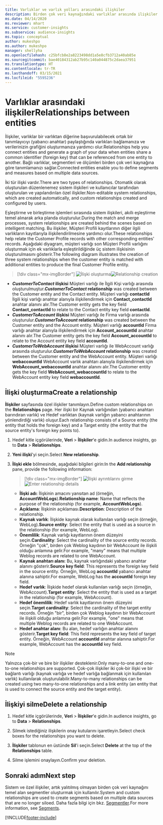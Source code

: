```yaml
---
title: Varlıklar ve varlık yolları arasındaki ilişkiler
description: Birden çok veri kaynağındaki varlıklar arasında ilişkiler oluşturun ve bunları yönetin.
ms.date: 04/14/2020
ms.reviewer: mhart
ms.service: customer-insights
ms.subservice: audience-insights
ms.topic: conceptual
author: mukeshpo
ms.author: mukeshpo
manager: shellyha
ms.openlocfilehash: c25bfcb8e2a8223498dd1a5e8cfb3712a40ab85e
ms.sourcegitcommit: bae40184312ab27b95c140a044875c2daea37951
ms.translationtype: HT
ms.contentlocale: tr-TR
ms.lasthandoff: 03/15/2021
ms.locfileid: "5595236"
---
```

# <a name="relationships-between-entities"></a><span data-ttu-id="59d91-103">Varlıklar arasındaki ilişkiler</span><span class="sxs-lookup"><span data-stu-id="59d91-103">Relationships between entities</span></span>

<span data-ttu-id="59d91-104">İlişkiler, varlıklar bir varlıktan diğerine başvurulabilecek ortak bir tanımlayıcıyı (yabancı anahtar) paylaştığında varlıkları bağlamanıza ve verilerinizin grafiğini oluşturmanıza yardımcı olur.</span><span class="sxs-lookup"><span data-stu-id="59d91-104">Relationships help you connect entities and generate a graph of your data when entities share a common identifier (foreign key) that can be referenced from one entity to another.</span></span> <span data-ttu-id="59d91-105">Bağlı varlıklar, segmentleri ve ölçümleri birden çok veri kaynağına göre tanımlamanızı sağlar.</span><span class="sxs-lookup"><span data-stu-id="59d91-105">Connected entities enable you to define segments and measures based on multiple data sources.</span></span>

<span data-ttu-id="59d91-106">İki tür ilişki vardır.</span><span class="sxs-lookup"><span data-stu-id="59d91-106">There are two types of relationships.</span></span> <span data-ttu-id="59d91-107">Otomatik olarak oluşturulan düzenlenemez sistem ilişkileri ve kullanıcılar tarafından oluşturulan ve yapılandırılan özel ilişkiler.</span><span class="sxs-lookup"><span data-stu-id="59d91-107">Non-editable system relationships, which are created automatically, and custom relationships created and configured by users.</span></span>

<span data-ttu-id="59d91-108">Eşleştirme ve birleştirme işlemleri sırasında sistem ilişkileri, akıllı eşleştirme temel alınarak arka planda oluşturulur.</span><span class="sxs-lookup"><span data-stu-id="59d91-108">During the match and merge processes, system relationships are created behind the scenes based on intelligent matching.</span></span> <span data-ttu-id="59d91-109">Bu ilişkiler, Müşteri Profili kayıtlarının diğer ilgili varlıkların kayıtlarıyla ilişkilendirilmesine yardımcı olur.</span><span class="sxs-lookup"><span data-stu-id="59d91-109">These relationships help relate the Customer Profile records with other corresponding entities' records.</span></span> <span data-ttu-id="59d91-110">Aşağıdaki diyagram, müşteri varlığı son Müşteri Profili varlığını oluşturmak için ek varlıklarla eşleştirildiğinde üç sistem ilişkisinin oluşturulmasını gösterir.</span><span class="sxs-lookup"><span data-stu-id="59d91-110">The following diagram illustrates the creation of three system relationships when the customer entity is matched with additional entities to produce the final Customer Profile entity.</span></span>

> [!div class="mx-imgBorder"]
> <span data-ttu-id="59d91-111">![İlişki oluşturma](media/relationships-entities-merge.png "İlişki oluşturma")</span><span class="sxs-lookup"><span data-stu-id="59d91-111">![Relationship creation](media/relationships-entities-merge.png "Relationship creation")</span></span>

- <span data-ttu-id="59d91-112">***CustomerToContact* ilişkisi** Müşteri varlığı ile İlgili Kişi varlığı arasında oluşturulmuştur.</span><span class="sxs-lookup"><span data-stu-id="59d91-112">***CustomerToContact* relationship** was created between the Customer entity and the Contact entity.</span></span> <span data-ttu-id="59d91-113">Müşteri varlığı **contactId** İlgili kişi varlığı anahtar alanıyla ilişkilendirmek için **Contact_contactId** anahtar alanını alır.</span><span class="sxs-lookup"><span data-stu-id="59d91-113">The Customer entity gets the key field **Contact_contactId** to relate to the Contact entity key field **contactId**.</span></span>
- <span data-ttu-id="59d91-114">***CustomerToAccount* ilişkisi** Müşteri varlığı ile Firma varlığı arasında oluşturulur.</span><span class="sxs-lookup"><span data-stu-id="59d91-114">***CustomerToAccount* relationship** was created between the Customer entity and the Account entity.</span></span> <span data-ttu-id="59d91-115">Müşteri varlığı **accountId** Firma varlığı anahtar alanıyla ilişkilendirmek için **Account_accountId** anahtar alanını alır.</span><span class="sxs-lookup"><span data-stu-id="59d91-115">The Customer entity gets the key field **Account_accountId** to relate to the Account entity key field **accountId**.</span></span>
- <span data-ttu-id="59d91-116">***CustomerToWebAccount* ilişkisi** Müşteri varlığı ile WebAccount varlığı arasında oluşturulur.</span><span class="sxs-lookup"><span data-stu-id="59d91-116">***CustomerToWebAccount* relationship** was created between the Customer entity and the WebAccount entity.</span></span> <span data-ttu-id="59d91-117">Müşteri varlığı **webaccountId** WebAccount varlık anahtarı alanıyla ilişkilendirmek için **WebAccount_webaccountId** anahtar alanını alır.</span><span class="sxs-lookup"><span data-stu-id="59d91-117">The Customer entity gets the key field **WebAccount_webaccountId** to relate to the WebAccount entity key field **webaccountId**.</span></span>

## <a name="create-a-relationship"></a><span data-ttu-id="59d91-118">İlişki oluşturma</span><span class="sxs-lookup"><span data-stu-id="59d91-118">Create a relationship</span></span>

<span data-ttu-id="59d91-119">**İlişkiler** sayfasında özel ilişkiler tanımlayın.</span><span class="sxs-lookup"><span data-stu-id="59d91-119">Define custom relationships on the **Relationships** page.</span></span> <span data-ttu-id="59d91-120">Her ilişki bir Kaynak varlığından (yabancı anahtarı barındıran varlık) ve Hedef varlıktan (kaynak varlığın yabancı anahtarının yönlendirdiği varlık) oluşur.</span><span class="sxs-lookup"><span data-stu-id="59d91-120">Each relationship consists of a Source entity (the entity that holds the foreign key) and a Target entity (the entity that the source entity's foreign key points to).</span></span>

1. <span data-ttu-id="59d91-121">Hedef kitle içgörülerinde, **Veri** > **İlişkiler**'e gidin.</span><span class="sxs-lookup"><span data-stu-id="59d91-121">In audience insights, go to **Data** > **Relationships**.</span></span>

2. <span data-ttu-id="59d91-122">**Yeni ilişki**'yi seçin.</span><span class="sxs-lookup"><span data-stu-id="59d91-122">Select **New relationship**.</span></span>

3. <span data-ttu-id="59d91-123">**İlişki ekle** bölmesinde, aşağıdaki bilgileri girin:</span><span class="sxs-lookup"><span data-stu-id="59d91-123">In the **Add relationship** pane, provide the following information:</span></span>

   > [!div class="mx-imgBorder"]
   > <span data-ttu-id="59d91-124">![İlişki ayrıntılarını girme](media/relationships-add.png "İlişki ayrıntılarını girme")</span><span class="sxs-lookup"><span data-stu-id="59d91-124">![Enter relationship details](media/relationships-add.png "Enter relationship details")</span></span>

   - <span data-ttu-id="59d91-125">**İlişki adı**: İlişkinin amacını yansıtan ad (örneğin, **AccountWebLogs**).</span><span class="sxs-lookup"><span data-stu-id="59d91-125">**Relationship name**: Name that reflects the purpose of the relationship (for example, **AccountWebLogs**).</span></span>
   - <span data-ttu-id="59d91-126">**Açıklama**: İlişkinin açıklaması.</span><span class="sxs-lookup"><span data-stu-id="59d91-126">**Description**: Description of the relationship.</span></span>
   - <span data-ttu-id="59d91-127">**Kaynak varlık**: İlişkide kaynak olarak kullanılan varlığı seçin (örneğin, WebLog).</span><span class="sxs-lookup"><span data-stu-id="59d91-127">**Source entity**: Select the entity that is used as a source in the relationship (for example, WebLog).</span></span>
   - <span data-ttu-id="59d91-128">**Önemlilik**: Kaynak varlığı kayıtlarının önem düzeyini seçin.</span><span class="sxs-lookup"><span data-stu-id="59d91-128">**Cardinality**: Select the cardinality of the source entity records.</span></span> <span data-ttu-id="59d91-129">Örneğin "çok", birden çok Weblog kaydının bir WebAccount ile ilişkili olduğu anlamına gelir.</span><span class="sxs-lookup"><span data-stu-id="59d91-129">For example, "many" means that multiple Weblog records are related to one WebAccount.</span></span>
   - <span data-ttu-id="59d91-130">**Kaynak anahtarı alanı**: Bu, kaynak varlığındaki yabancı anahtar alanını gösterir.</span><span class="sxs-lookup"><span data-stu-id="59d91-130">**Source key field**: This represents the foreign key field in the source entity.</span></span> <span data-ttu-id="59d91-131">Örneğin, WebLog **accountId** yabancı anahtar alanına sahiptir.</span><span class="sxs-lookup"><span data-stu-id="59d91-131">For example, WebLog has the **accountId** foreign key field.</span></span>
   - <span data-ttu-id="59d91-132">**Hedef varlık**: İlişkide hedef olarak kullanılan varlığı seçin (örneğin, WebAccount).</span><span class="sxs-lookup"><span data-stu-id="59d91-132">**Target entity**: Select the entity that is used as a target in the relationship (for example, WebAccount).</span></span>
   - <span data-ttu-id="59d91-133">**Hedef önemlilik**: Hedef varlık kayıtlarının önem düzeyini seçin.</span><span class="sxs-lookup"><span data-stu-id="59d91-133">**Target cardinality**: Select the cardinality of the target entity records.</span></span> <span data-ttu-id="59d91-134">Örneğin "bir", birden çok Weblog kaydının bir WebAccount ile ilişkili olduğu anlamına gelir.</span><span class="sxs-lookup"><span data-stu-id="59d91-134">For example, "one" means that multiple Weblog records are related to one WebAccount.</span></span>
   - <span data-ttu-id="59d91-135">**Hedef anahtar alanı**: Bu alan, hedef varlığın anahtar alanını gösterir.</span><span class="sxs-lookup"><span data-stu-id="59d91-135">**Target key field**: This field represents the key field of target entity.</span></span> <span data-ttu-id="59d91-136">Örneğin, WebAccount **accountId** anahtar alanına sahiptir.</span><span class="sxs-lookup"><span data-stu-id="59d91-136">For example, WebAccount has the **accountId** key field.</span></span>

> [!NOTE]
> <span data-ttu-id="59d91-137">Yalnızca çok-bir ve bire bir ilişkiler desteklenir.</span><span class="sxs-lookup"><span data-stu-id="59d91-137">Only many-to-one and one-to-one relationships are supported.</span></span> <span data-ttu-id="59d91-138">Çok-çok ilişkiler iki çok-bir ilişki ve bir bağlantı varlığı (kaynak varlığa ve hedef varlığa bağlanmak için kullanılan varlık) kullanılarak oluşturulabilir.</span><span class="sxs-lookup"><span data-stu-id="59d91-138">Many-to-many relationships can be created using two many-to-one relationships and a link entity (an entity that is used to connect the source entity and the target entity).</span></span>

## <a name="delete-a-relationship"></a><span data-ttu-id="59d91-139">İlişkiyi silme</span><span class="sxs-lookup"><span data-stu-id="59d91-139">Delete a relationship</span></span>

1. <span data-ttu-id="59d91-140">Hedef kitle içgörülerinde, **Veri** > **İlişkiler**'e gidin.</span><span class="sxs-lookup"><span data-stu-id="59d91-140">In audience insights, go to **Data** > **Relationships**.</span></span>

2. <span data-ttu-id="59d91-141">Silmek istediğiniz ilişkilerin onay kutularını işaretleyin.</span><span class="sxs-lookup"><span data-stu-id="59d91-141">Select check boxes for the relationships you want to delete.</span></span>

3. <span data-ttu-id="59d91-142">**İlişkiler** tablonun en üstünde **Sil**'i seçin.</span><span class="sxs-lookup"><span data-stu-id="59d91-142">Select **Delete** at the top of the **Relationships** table.</span></span>

4. <span data-ttu-id="59d91-143">Silme işlemini onaylayın.</span><span class="sxs-lookup"><span data-stu-id="59d91-143">Confirm your deletion.</span></span>

## <a name="next-step"></a><span data-ttu-id="59d91-144">Sonraki adım</span><span class="sxs-lookup"><span data-stu-id="59d91-144">Next step</span></span>

<span data-ttu-id="59d91-145">Sistem ve özel ilişkiler, artık yalıtılmış olmayan birden çok veri kaynağını temel alan segmentler oluşturmak için kullanılır.</span><span class="sxs-lookup"><span data-stu-id="59d91-145">System and custom relationships are used to create segments based on multiple data sources that are no longer siloed.</span></span> <span data-ttu-id="59d91-146">Daha fazla bilgi için bkz. [Segmentler](segments.md).</span><span class="sxs-lookup"><span data-stu-id="59d91-146">For more information, see [Segments](segments.md).</span></span>


[!INCLUDE[footer-include](../includes/footer-banner.md)]